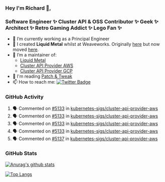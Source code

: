### Hey I'm Richard 👋, 

<h3 align="left">Software Engineer ✨ Cluster API & OSS Contributor ✨ Geek ✨ Architect ✨ Retro Gaming Addict ✨ Lego Fan ✨</h3>

- 🔭 I’m currently working as a Principal Engineer
- 📯 I created **Liquid Metal** whilst at Weaveworks. Originally [here](https://github.com/weaveworks-liquidmetal) but now moved [here](https://github.com/liquidmetal-dev).
- 👯 I’m a maintainer of:
  -  [Liquid Metal](https://github.com/liquidmetal-dev)
  -  [Cluster API Provider AWS](https://github.com/kubernetes-sigs/cluster-api-provider-aws)
  -  [Cluster API Provider GCP](https://github.com/kubernetes-sigs/cluster-api-provider-gcp)
- 💬 I'm reading [Patch & Tweak](https://bjooks.com/products/patch-tweak-exploring-modular-synthesis)
- 📫 How to reach me: [![Twitter Badge](https://img.shields.io/badge/-@fruit_case-00acee?style=flat&logo=Twitter&logoColor=white)](https://twitter.com/intent/follow?screen_name=fruit_case "Follow on Twitter")

### GitHub Activity 

<!--START_SECTION:activity-->
1. 🗣 Commented on [#5133](https://github.com/kubernetes-sigs/cluster-api-provider-aws/pull/5133#issuecomment-2429104501) in [kubernetes-sigs/cluster-api-provider-aws](https://github.com/kubernetes-sigs/cluster-api-provider-aws)
2. 🗣 Commented on [#5133](https://github.com/kubernetes-sigs/cluster-api-provider-aws/pull/5133#issuecomment-2428979682) in [kubernetes-sigs/cluster-api-provider-aws](https://github.com/kubernetes-sigs/cluster-api-provider-aws)
3. 🗣 Commented on [#5133](https://github.com/kubernetes-sigs/cluster-api-provider-aws/pull/5133#issuecomment-2428807436) in [kubernetes-sigs/cluster-api-provider-aws](https://github.com/kubernetes-sigs/cluster-api-provider-aws)
4. 🗣 Commented on [#5133](https://github.com/kubernetes-sigs/cluster-api-provider-aws/pull/5133#issuecomment-2428705490) in [kubernetes-sigs/cluster-api-provider-aws](https://github.com/kubernetes-sigs/cluster-api-provider-aws)
5. 🗣 Commented on [#5137](https://github.com/kubernetes-sigs/cluster-api-provider-aws/pull/5137#issuecomment-2428700192) in [kubernetes-sigs/cluster-api-provider-aws](https://github.com/kubernetes-sigs/cluster-api-provider-aws)
<!--END_SECTION:activity-->

### GitHub Stats

[![Anurag's github stats](https://github-readme-stats.vercel.app/api?username=richardcase&count_private=true&show_icons=true)](https://github.com/anuraghazra/github-readme-stats)

[![Top Langs](https://github-readme-stats.vercel.app/api/top-langs/?username=richardcase&hide=html&layout=compact)](https://github.com/anuraghazra/github-readme-stats)
